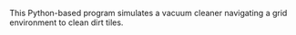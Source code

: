This Python-based program simulates a vacuum cleaner navigating a grid environment to clean dirt tiles.

